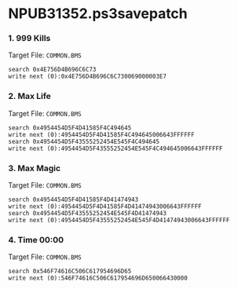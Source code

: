 # NPUB31352.ps3savepatch

### 1. 999 Kills

Target File: `COMMON.BMS`

```
search 0x4E756D4B696C6C73
write next (0):0x4E756D4B696C6C730069000003E7
```

### 2. Max Life

Target File: `COMMON.BMS`

```
search 0x4954454D5F4D41585F4C494645
write next (0):4954454D5F4D41585F4C494645006643FFFFFF
search 0x4954454D5F43555252454E545F4C494645
write next (0):4954454D5F43555252454E545F4C494645006643FFFFFF
```

### 3. Max Magic

Target File: `COMMON.BMS`

```
search 0x4954454D5F4D41585F4D41474943
write next (0):4954454D5F4D41585F4D41474943006643FFFFFF
search 0x4954454D5F43555252454E545F4D41474943
write next (0):4954454D5F43555252454E545F4D41474943006643FFFFFF
```

### 4. Time 00:00

Target File: `COMMON.BMS`

```
search 0x546F74616C506C617954696D65
write next (0):546F74616C506C617954696D650066430000
```

